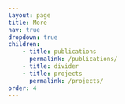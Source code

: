 ```yaml
---
layout: page
title: More
nav: true
dropdown: true
children: 
    - title: publications
      permalink: /publications/
    - title: divider
    - title: projects
      permalink: /projects/
order: 4
---
```

